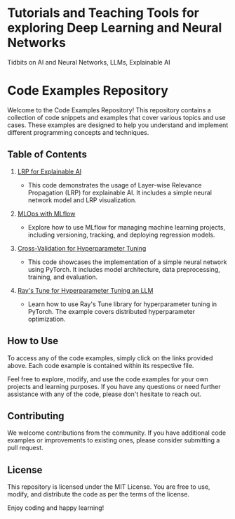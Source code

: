 # Tutorials and Teaching Tools for exploring Deep Learning and Neural Networks

Tidbits on AI and Neural Networks, LLMs, Explainable AI

# Code Examples Repository

Welcome to the Code Examples Repository! This repository contains a collection of code snippets and examples that cover various topics and use cases. These examples are designed to help you understand and implement different programming concepts and techniques.

## Table of Contents

1. [LRP for Explainable AI](https://github.com/jddavis-ai/teaching/blob/main/LRP_for_Explainable_AI_Tutorial.ipynb)
   - This code demonstrates the usage of Layer-wise Relevance Propagation (LRP) for explainable AI. It includes a simple neural network model and LRP visualization.

2. [MLOps with MLflow](https://github.com/jddavis-ai/teaching/blob/main/mlops-mlflow.md)
   - Explore how to use MLflow for managing machine learning projects, including versioning, tracking, and deploying regression models.

3. [Cross-Validation for Hyperparameter Tuning]([neural_network.py](https://github.com/jddavis-ai/teaching/blob/main/Cross-Validation-Hyperparameter-Tuning.md))
   - This code showcases the implementation of a simple neural network using PyTorch. It includes model architecture, data preprocessing, training, and evaluation.

4. [Ray's Tune for Hyperparameter Tuning an LLM](r[ay_hyperparameter_tuning.py](https://github.com/jddavis-ai/teaching/blob/main/LLM-Hyperparameter-Tuning-Tutorial.md))
   - Learn how to use Ray's Tune library for hyperparameter tuning in PyTorch. The example covers distributed hyperparameter optimization.

## How to Use

To access any of the code examples, simply click on the links provided above. Each code example is contained within its respective file.

Feel free to explore, modify, and use the code examples for your own projects and learning purposes. If you have any questions or need further assistance with any of the code, please don't hesitate to reach out.

## Contributing

We welcome contributions from the community. If you have additional code examples or improvements to existing ones, please consider submitting a pull request.

## License

This repository is licensed under the MIT License. You are free to use, modify, and distribute the code as per the terms of the license.

Enjoy coding and happy learning!

